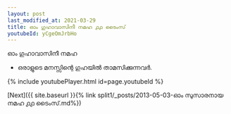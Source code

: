 ```yaml
---
layout: post
last_modified_at: 2021-03-29
title: ഓം ഗുഹാവാസിനീ നമഹ ൧൧ ടൈംസ്
youtubeId: yCgeOmJrbHo
---
```

 
 
 ഓം ഗുഹാവാസിനീ നമഹ 
 
 -  ഒരാളുടെ മനസ്സിന്റെ ഗുഹയിൽ താമസിക്കുന്നവർ. 
 
  
 
  
 
 
 
 
 
 


{% include youtubePlayer.html id=page.youtubeId %}
 
[Next]({{ site.baseurl }}{% link  split1/_posts/2013-05-03-ഓം സുസാരനായ നമഹ ൧൧ ടൈംസ്.md%})
 
